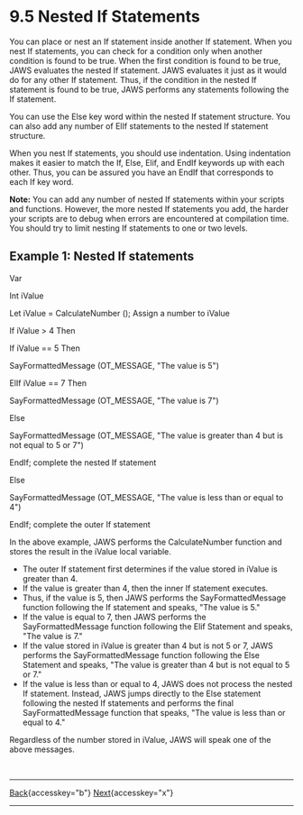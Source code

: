 # 9.5 Nested If Statements

You can place or nest an If statement inside another If statement. When
you nest If statements, you can check for a condition only when another
condition is found to be true. When the first condition is found to be
true, JAWS evaluates the nested If statement. JAWS evaluates it just as
it would do for any other If statement. Thus, if the condition in the
nested If statement is found to be true, JAWS performs any statements
following the If statement.

You can use the Else key word within the nested If statement structure.
You can also add any number of ElIf statements to the nested If
statement structure.

When you nest If statements, you should use indentation. Using
indentation makes it easier to match the If, Else, Elif, and EndIf
keywords up with each other. Thus, you can be assured you have an EndIf
that corresponds to each If key word.

**Note:** You can add any number of nested If statements within your
scripts and functions. However, the more nested If statements you add,
the harder your scripts are to debug when errors are encountered at
compilation time. You should try to limit nesting If statements to one
or two levels.

## Example 1: Nested If statements

Var

Int iValue

Let iValue = CalculateNumber (); Assign a number to iValue

If iValue \> 4 Then

If iValue == 5 Then

SayFormattedMessage (OT_MESSAGE, \"The value is 5\")

ElIf iValue == 7 Then

SayFormattedMessage (OT_MESSAGE, \"The value is 7\")

Else

SayFormattedMessage (OT_MESSAGE, \"The value is greater than 4 but is
not equal to 5 or 7\")

EndIf; complete the nested If statement

Else

SayFormattedMessage (OT_MESSAGE, \"The value is less than or equal to
4\")

EndIf; complete the outer If statement

In the above example, JAWS performs the CalculateNumber function and
stores the result in the iValue local variable.

- The outer If statement first determines if the value stored in iValue
  is greater than 4.
- If the value is greater than 4, then the inner If statement executes.
- Thus, if the value is 5, then JAWS performs the SayFormattedMessage
  function following the If statement and speaks, "The value is 5.\"
- If the value is equal to 7, then JAWS performs the SayFormattedMessage
  function following the Elif Statement and speaks, "The value is 7.\"
- If the value stored in iValue is greater than 4 but is not 5 or 7,
  JAWS performs the SayFormattedMessage function following the Else
  Statement and speaks, \"The value is greater than 4 but is not equal
  to 5 or 7.\"
- If the value is less than or equal to 4, JAWS does not process the
  nested If statement. Instead, JAWS jumps directly to the Else
  statement following the nested If statements and performs the final
  SayFormattedMessage function that speaks, \"The value is less than or
  equal to 4.\"

Regardless of the number stored in iValue, JAWS will speak one of the
above messages.

 

  ---------------------------------------------------------- -- ------------------------------------------------------
  [Back](javascript:window.history.go(-1);){accesskey="b"}      [Next](09-6_CompoundIfStatements.htm){accesskey="x"}
  ---------------------------------------------------------- -- ------------------------------------------------------
